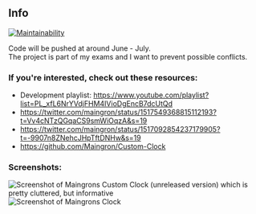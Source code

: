 ## Info
[![Maintainability](https://api.codeclimate.com/v1/badges/40350e472c30652b995c/maintainability)](https://codeclimate.com/github/Maingron/Clock-Dashboard/maintainability)

Code will be pushed at around June - July.  
The project is part of my exams and I want to prevent possible conflicts.

### If you're interested, check out these resources:
- Development playlist: https://www.youtube.com/playlist?list=PL_xfL6NrYVdjFHM4IVioDgEncB7dcUtQd
- https://twitter.com/maingron/status/1517549368815112193?t=Vv4cNTzQGqaCS9smWiOqzA&s=19
- https://twitter.com/maingron/status/1517092854237179905?t=-9907n8ZNehcJHpTftDNHw&s=19
- https://github.com/Maingron/Custom-Clock

### Screenshots:

![Screenshot of Maingrons Custom Clock (unreleased version) which is pretty cluttered, but informative](https://pbs.twimg.com/media/FSF8sTBWUAERsNf?format=jpg&name=large)
![Screenshot of Maingrons Clock](https://pbs.twimg.com/media/FQ9rDaWXsAEOO1R?format=jpg&name=4096x4096)
